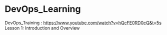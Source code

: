 # DevOps_Learning

DevOps_Training : https://www.youtube.com/watch?v=hQcFE0RD0cQ&t=5s
Lesson 1: Introduction and Overview 

